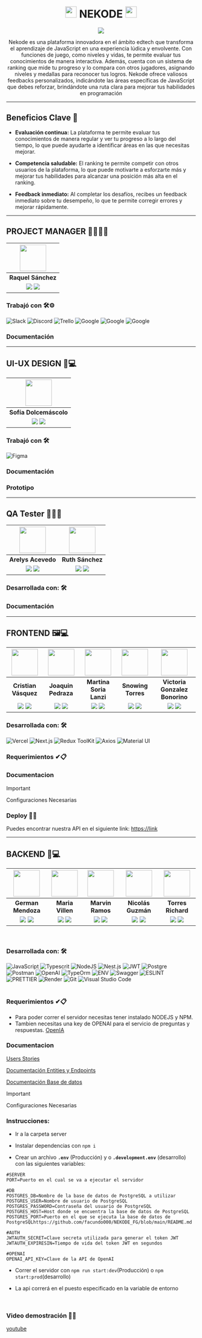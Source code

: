 <h1 align = "center"> <img src="https://i.imgur.com/3gWep0X.png" width=30> NEKODE <img src="https://i.imgur.com/3gWep0X.png" width=30>  </h1>
<p align = "center"><img src="https://i.imgur.com/3gWep0X.png" /></p>
<p align = "center"> Nekode es una plataforma innovadora en el ámbito edtech que transforma el aprendizaje de JavaScript en una experiencia lúdica y envolvente. Con funciones de juego, como niveles y vidas, te permite evaluar tus conocimientos de manera interactiva. Además, cuenta con un sistema de ranking que mide tu progreso y lo compara con otros jugadores, asignando niveles y medallas para reconocer tus logros. Nekode ofrece valiosos feedbacks personalizados, indicándote las áreas específicas de JavaScript que debes reforzar, brindándote una ruta clara para mejorar tus habilidades en programación</p>
<hr>

## Beneficios Clave 🚀 

- **Evaluación continua:** La plataforma te permite evaluar tus conocimientos de manera regular y ver tu progreso a lo largo del tiempo, lo que puede ayudarte a identificar áreas en las que necesitas mejorar.

- **Competencia saludable:** El ranking te permite competir con otros usuarios de la plataforma, lo que puede motivarte a esforzarte más y mejorar tus habilidades para alcanzar una posición más alta en el ranking.

- **Feedback inmediato:** Al completar los desafíos, recibes un feedback inmediato sobre tu desempeño, lo que te permite corregir errores y mejorar rápidamente.

<hr>

## PROJECT MANAGER 🕵️‍♂️👩‍💻
| <img  src="https://i.imgur.com/XQz5wqd.jpg" width=70> |
|:-:|
| **Raquel Sánchez** |
| <a href=""><img src="https://img.shields.io/badge/github-%23121011.svg?&style=for-the-badge&logo=github&logoColor=white"/></a> <a href=""><img src="https://img.shields.io/badge/LinkedIn-0A66C2.svg?style=for-the-badge&logo=LinkedIn&logoColor=white"/></a> |

### Trabajó con 🛠️⚙
![Slack](https://img.shields.io/badge/Slack-4A154B.svg?style=for-the-badge&logo=Slack&logoColor=white)
![Discord](https://img.shields.io/badge/Discord-5865F2.svg?style=for-the-badge&logo=Discord&logoColor=white)
![Trello](https://img.shields.io/badge/Trello-0052CC.svg?style=for-the-badge&logo=Trello&logoColor=white)
![Google](https://img.shields.io/badge/Google%20Docs-4285F4.svg?style=for-the-badge&logo=Google-Docs&logoColor=white)
![Google](https://img.shields.io/badge/Google%20Calendar-4285F4.svg?style=for-the-badge&logo=Google-Calendar&logoColor=white)
![Google](https://img.shields.io/badge/Google%20Meet-00897B.svg?style=for-the-badge&logo=Google-Meet&logoColor=white)


### Documentación

<hr>

## UI-UX DESIGN 🎨💻
| <img  src="https://i.imgur.com/g4FXShv.png" width=70> |
|:-:|
| **Sofía Dolcemáscolo** |
| <a href=""><img src="https://img.shields.io/badge/github-%23121011.svg?&style=for-the-badge&logo=github&logoColor=white"/></a> <a href=""><img src="https://img.shields.io/badge/linkedin%20-%230077B5.svg?&style=for-the-badge&logo=linkedin&logoColor=white"/></a> |
### Trabajó con 🛠️
![Figma](https://img.shields.io/badge/Figma-F24E1E.svg?style=for-the-badge&logo=Figma&logoColor=white)


### Documentación

### Prototipo

<hr>

## QA Tester 🧪👨‍💻
| <img  src="https://i.imgur.com/o4QhzO8.jpg" width=70> |<img  src="https://i.imgur.com/DA0v86M.jpg" width=70> |
|:-:|:-:|
| **Arelys Acevedo** |**Ruth Sánchez** |
| <a href="https://github.com/acad2018"><img src="https://img.shields.io/badge/github-%23121011.svg?&style=for-the-badge&logo=github&logoColor=white"/></a> <a href="https://www.linkedin.com/in/arelys-acevedo/"><img src="https://img.shields.io/badge/linkedin%20-%230077B5.svg?&style=for-the-badge&logo=linkedin&logoColor=white"/></a> | <a href="https://github.com/Ruth1196"><img src="https://img.shields.io/badge/github-%23121011.svg?&style=for-the-badge&logo=github&logoColor=white"/></a> <a href="https://www.linkedin.com/in/ruth-sanchez-7b0080128/"><img src="https://img.shields.io/badge/linkedin%20-%230077B5.svg?&style=for-the-badge&logo=linkedin&logoColor=white"/></a> |

### Desarrollada con: 🛠️
### Documentación

<hr>


## FRONTEND 🖼️💻
| <img src="https://i.imgur.com/Zugll9X.jpg" width=70> | <img src="https://i.imgur.com/GkROevX.jpg" width=70> | <img src="https://i.imgur.com/nkoku4o.png" width=70> |<img src="https://i.imgur.com/J9fHHwv.jpg" width=70> | <img src="https://i.imgur.com/xzHOBdA.jpg" width=70> | 
|:-:|:-:|:-:|:-:|:-:|
| **Cristian Vásquez** | **Joaquin Pedraza** | **Martina Soria Lanzi** | **Snowing Torres** | **Victoria Gonzalez Bonorino** | 
| <a href="https://github.com/cristianvasquezc"><img src="https://img.shields.io/badge/github-%23121011.svg?&style=for-the-badge&logo=github&logoColor=white"/></a> <a href="https://www.linkedin.com/in/cristianvasquezc/"><img src="https://img.shields.io/badge/linkedin%20-%230077B5.svg?&style=for-the-badge&logo=linkedin&logoColor=white"/></a> | <a href="2"><img src="https://img.shields.io/badge/github-%23121011.svg?&style=for-the-badge&logo=github&logoColor=white"/></a> <a href="2"><img src="https://img.shields.io/badge/linkedin%20-%230077B5.svg?&style=for-the-badge&logo=linkedin&logoColor=white"/></a> | <a href=https://github.com/Martinasorialanzi><img src="https://img.shields.io/badge/github-%23121011.svg?&style=for-the-badge&logo=github&logoColor=white"/></a> <a href="https://www.linkedin.com/in/martinasorialanzi/"><img src="https://img.shields.io/badge/linkedin%20-%230077B5.svg?&style=for-the-badge&logo=linkedin&logoColor=white"/></a> | <a href="4"><img src="https://img.shields.io/badge/github-%23121011.svg?&style=for-the-badge&logo=github&logoColor=white"/></a> <a href="4"><img src="https://img.shields.io/badge/linkedin%20-%230077B5.svg?&style=for-the-badge&logo=linkedin&logoColor=white"/></a> | <a href="https://github.com/vickygbonorino"><img src="https://img.shields.io/badge/github-%23121011.svg?&style=for-the-badge&logo=github&logoColor=white"/></a> <a href="https://www.linkedin.com/in/victoriagonzalezbonorino/"><img src="https://img.shields.io/badge/linkedin%20-%230077B5.svg?&style=for-the-badge&logo=linkedin&logoColor=white"/></a> |
### Desarrollada con: 🛠️
![Vercel](https://img.shields.io/badge/Vercel-000000.svg?style=for-the-badge&logo=Vercel&logoColor=white)
![Next.js](https://img.shields.io/badge/Next.js-000000.svg?style=for-the-badge&logo=nextdotjs&logoColor=white)
![Redux ToolKit](https://img.shields.io/badge/Redux-764ABC.svg?style=for-the-badge&logo=Redux&logoColor=white)
![Axios](https://img.shields.io/badge/Axios-5A29E4.svg?style=for-the-badge&logo=Axios&logoColor=white)
![Material UI](https://img.shields.io/badge/Material%20Design-757575.svg?style=for-the-badge&logo=Material-Design&logoColor=white)


### Requerimientos ✔📋

### Documentacion

> [!IMPORTANT]
> Configuraciones Necesarias


### Deploy 🚀🚀
Puedes encontrar nuestra API en el siguiente link: [https://link](https://s13-02-m-node-react.vercel.app)

<hr>

## BACKEND 🧠💻
| <img src="https://i.imgur.com/jjsRe6Y.jpg" width=70> | <img src="https://i85.servimg.com/u/f85/19/88/52/56/16799910.jpg" width=70> | <img src="https://i.imgur.com/figyLvY.png" width=70> |<img src="https://i.imgur.com/PtF1jgb.jpg" width=70> | <img src="https://i.imgur.com/YCOQckz.png" width=70> | 
|:-:|:-:|:-:|:-:|:-:|
| **German Mendoza** | **Maria Villen** | **Marvin Ramos** | **Nicolás Guzmán** | **Torres Richard** | 
| <a href="1"><img src="https://img.shields.io/badge/github-%23121011.svg?&style=for-the-badge&logo=github&logoColor=white"/></a> <a href="1"><img src="https://img.shields.io/badge/linkedin%20-%230077B5.svg?&style=for-the-badge&logo=linkedin&logoColor=white"/></a> | <a href="2"><img src="https://img.shields.io/badge/github-%23121011.svg?&style=for-the-badge&logo=github&logoColor=white"/></a> <a href="2"><img src="https://img.shields.io/badge/linkedin%20-%230077B5.svg?&style=for-the-badge&logo=linkedin&logoColor=white"/></a> | <a href="3"><img src="https://img.shields.io/badge/github-%23121011.svg?&style=for-the-badge&logo=github&logoColor=white"/></a> <a href="3"><img src="https://img.shields.io/badge/linkedin%20-%230077B5.svg?&style=for-the-badge&logo=linkedin&logoColor=white"/></a> | <a href="https://github.com/facundo000"><img src="https://img.shields.io/badge/github-%23121011.svg?&style=for-the-badge&logo=github&logoColor=white"/></a> <a href="https://www.linkedin.com/in/facundo-nicolas-guzman-olariaga-b4516021a"><img src="https://img.shields.io/badge/linkedin%20-%230077B5.svg?&style=for-the-badge&logo=linkedin&logoColor=white"/></a> | <a href="https://github.com/TorresRichardtorrot"><img src="https://img.shields.io/badge/github-%23121011.svg?&style=for-the-badge&logo=github&logoColor=white"/></a> <a href="https://www.linkedin.com/in/richard-torres-n1/"><img src="https://img.shields.io/badge/linkedin%20-%230077B5.svg?&style=for-the-badge&logo=linkedin&logoColor=white"/></a> |

<br/>

### Desarrollada con: 🛠️

![JavaScript](https://img.shields.io/badge/JavaScript-F7DF1E.svg?style=for-the-badge&logo=JavaScript&logoColor=black)
![Typescrit](https://img.shields.io/badge/TypeScript-3178C6.svg?style=for-the-badge&logo=TypeScript&logoColor=white)
![NodeJS](https://img.shields.io/badge/Node.js-339933.svg?style=for-the-badge&logo=nodedotjs&logoColor=white)
![Nest.js](https://img.shields.io/badge/NestJS-E0234E.svg?style=for-the-badge&logo=NestJS&logoColor=white)
![JWT](https://img.shields.io/badge/JSON%20Web%20Tokens-000000.svg?style=for-the-badge&logo=JSON-Web-Tokens&logoColor=white)
![Postgre](https://img.shields.io/badge/PostgreSQL-4169E1.svg?style=for-the-badge&logo=PostgreSQL&logoColor=white)
![Postman](https://img.shields.io/badge/Postman-FF6C37.svg?style=for-the-badge&logo=Postman&logoColor=white)
![OpenAI](https://img.shields.io/badge/OpenAI-412991.svg?style=for-the-badge&logo=OpenAI&logoColor=white)
![TypeOrm](https://img.shields.io/badge/Typeform-262627.svg?style=for-the-badge&logo=Typeform&logoColor=white)
![ENV](https://img.shields.io/badge/.ENV-ECD53F.svg?style=for-the-badge&logo=dotenv&logoColor=black)
![Swagger](https://img.shields.io/badge/Swagger-85EA2D.svg?style=for-the-badge&logo=Swagger&logoColor=black)
![ESLINT](https://img.shields.io/badge/ESLint-4B32C3.svg?style=for-the-badge&logo=ESLint&logoColor=white)
![PRETTIER](https://img.shields.io/badge/Prettier-F7B93E.svg?style=for-the-badge&logo=Prettier&logoColor=black)
![Render](https://img.shields.io/badge/Render-46E3B7.svg?style=for-the-badge&logo=Render&logoColor=white)
![Git](https://img.shields.io/badge/Git-F05032.svg?style=for-the-badge&logo=Git&logoColor=white)
![Visual Studio Code](https://img.shields.io/badge/Visual%20Studio%20Code-007ACC.svg?style=for-the-badge&logo=Visual-Studio-Code&logoColor=white)
<br/>
<br/>

### Requerimientos ✔📋
- Para poder correr el servidor necesitas tener instalado NODEJS y NPM.
- Tambien necesitas una key de OPENAI para el servicio de preguntas y respuestas. <a href="https://www.openai.com/">OpenIA</a>


### Documentacion

[Users Stories](https://docs.google.com/document/d/16x0sYgoeFEt4D3vPSPaTOTju1cOy-13f/edit?usp=sharing&ouid=100530841611688647093&rtpof=true&sd=true)

[Documentación Entities y Endpoints](https://docs.google.com/document/d/1LmHfukfJfrR7wwEu7PBfiBvKXNnC6x1x5zCYGRiF4yE/edit?usp=sharing)

[Documentación Base de datos](https://drive.google.com/file/d/1--KIXqEQqCCLTVGoBLSqCeAxpzBUNFjs/view?usp=sharing)
<br/>

> [!IMPORTANT]
> Configuraciones Necesarias

### Instrucciones:

  - Ir a la carpeta server

  - Instalar dependencias con ```npm i```

  - Crear un archivo **`.env`** (Producción) y o **`.development.env`** (desarrollo) con las siguientes variables:

  ```env
#SERVER
PORT=Puerto en el cual se va a ejecutar el servidor

#DB
POSTGRES_DB=Nombre de la base de datos de PostgreSQL a utilizar
POSTGRES_USER=Nombre de usuario de PostgreSQL
POSTGRES_PASSWORD=Contraseña del usuario de PostgreSQL
POSTGRES_HOST=Host donde se encuentra la base de datos de PostgreSQL
POSTGRES_PORT=Puerto en el que se ejecuta la base de datos de PostgreSQLhttps://github.com/facundo000/NEKODE_FG/blob/main/README.md

#AUTH
JWTAUTH_SECRET=Clave secreta utilizada para generar el token JWT
JWTAUTH_EXPIRESIN=Tiempo de vida del token JWT en segundos

#OPENAI
OPENAI_API_KEY=Clave de la API de OpenAI
  ```
  
  - Correr el servidor con ```npm run start:dev```(Producción) o ```npm start:prod```(desarrollo)

  - La api correrá en el puesto especificado en la variable de entorno
<br/>


### Video demostración 🚀🚀

[youtube](https://youtu.be/0GqxezGEx8M)




